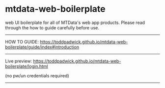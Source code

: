 # mtdata-web-boilerplate
web UI boilerplate for all of MTData's web app products.
Please read through the how to guide carefully before use.

-------------------------------------------------------------------------------------------------

HOW TO GUIDE: https://toddpadwick.github.io/mtdata-web-boilerplate/guide/index#introduction

-------------------------------------------------------------------------------------------------

Live preview: https://toddpadwick.github.io/mtdata-web-boilerplate/login.html

(no pw/un credentials required)

-------------------------------------------------------------------------------------------------
